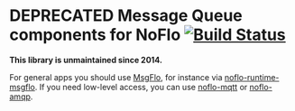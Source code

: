 DEPRECATED Message Queue components for NoFlo [![Build Status](https://secure.travis-ci.org/noflo/noflo-mq.png?branch=master)](https://travis-ci.org/noflo/noflo-mq)
==================================

**This library is unmaintained since 2014.**

For general apps you should use [MsgFlo](http://msgflo.org), for instance via [noflo-runtime-msgflo](https://github.com/noflo/noflo-runtime-msgflo).
If you need low-level access, you can use [noflo-mqtt](https://github.com/noflo/noflo-mqtt) or [noflo-amqp](https://github.com/noflo/noflo-amqp).
